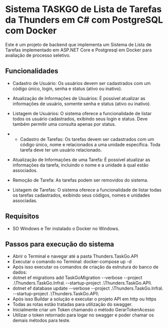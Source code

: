 # Sistema TASKGO de Lista de Tarefas da Thunders em C# com PostgreSQL com Docker

Este é um projeto de backend que implementa um Sistema de Lista de Tarefas implementado em ASP.NET Core e Postgresql em Docker para avaliação de processo seletivo.

## **Funcionalidades**
* Cadastro de Usuário: Os usuários devem ser cadastrados com um código único, login, senha e status (ativo ou inativo).
* Atualização de Informações de Usuários: É possível atualizar as informações de usuário, somente senha e status (ativo ou inativo).
* Listagem de Usuários: O sistema oferece a funcionalidade de listar todos os usuário cadastrados, exibindo seus login e status. Deve também permitir uma consulta apenas por status.

* * Cadastro de Tarefas: Os tarefas devem ser cadastrados com um código único, nome e relacionados a uma unidade específica. Toda tarefa deve ter um usuário relacionado.
* Atualização de Informações de uma Tarefa: É possível atualizar as informações da tarefa, incluindo o nome e a unidade à qual estão associados.
* Remoção de Tarefa: As tarefas podem ser removidos do sistema.
* Listagem de Tarefas: O sistema oferece a funcionalidade de listar todas os tarefas cadastrados, exibindo seus códigos, nomes e unidades associadas.


## **Requisitos**
* SO Windows e Ter instalado o Docker no Windows.

## Passos para execução do sistema
* Abrir o Terminal e navegar até a pasta Thunders.TaskGo.API
* Executar o comando no Terminal: docker-compose up -d
* Após isso executar os comandos de criação da estrutura do banco de dados:
* dotnet ef migrations add TaskGoMigration --verbose --project .\Thunders.TaskGo.Infra\   --startup-project .\Thunders.TaskGo.API\
* dotnet ef database update --verbose --project .\Thunders.TaskGo.Infra\   --startup-project .\Thunders.TaskGo.API\
* Após isso Buildar a solução e executar o projeto API em http ou https
* Todas as rotas estão tratadas para utilização do swagger.
* Inicialmente criar um Token chamando o método GerarTokenAcesso
* Utilizar o token retornado para logar no swagger e poder chamar os demais métodos para teste.
